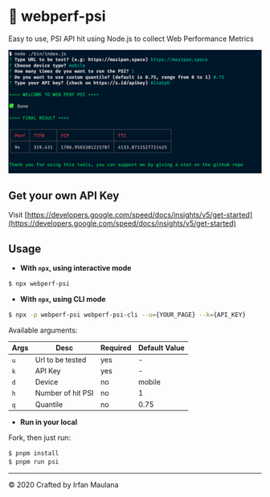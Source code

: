 # 🚀 webperf-psi

Easy to use, PSI API hit using Node.js to collect Web Performance Metrics

![Usage example](screenshoot.png)

## Get your own API Key

Visit [https://developers.google.com/speed/docs/insights/v5/get-started](https://developers.google.com/speed/docs/insights/v5/get-started)

## Usage

- **With `npx`, using interactive mode**

```bash
$ npx webperf-psi
```

- **With `npx`, using CLI mode**

```bash
$ npx -p webperf-psi webperf-psi-cli --u={YOUR_PAGE} --k={API_KEY}
```

Available arguments:

| Args  | Desc 						   | Required  | Default Value  |
|-------|--------------------|-----------|----------------|
| `u`   | Url to be tested   |  yes 		 | -  						|
| `k`   | API Key  					 |  yes 		 | -  						|
| `d`   | Device  					 |  no 		 	 | mobile  				|
| `h`   | Number of hit PSI  |  no 			 | 1  						|
| `q`   | Quantile  				 |  no 			 | 0.75  					|

- **Run in your local**

Fork, then just run:

```bash
$ pnpm install
$ pnpm run psi
```

---

© 2020 Crafted by Irfan Maulana
